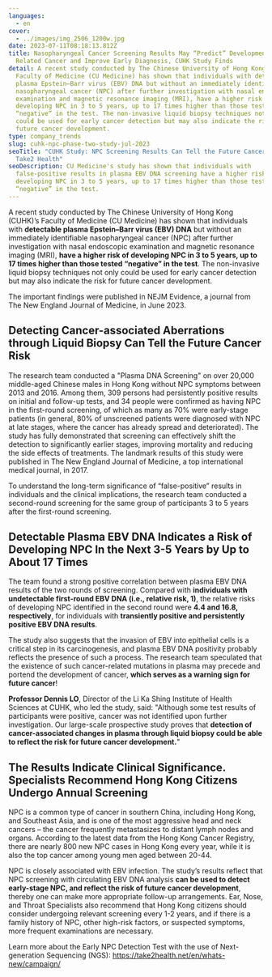 ```yaml
---
languages:
  - en
cover:
  - ../images/img_2506_1200w.jpg
date: 2023-07-11T08:18:13.812Z
title: Nasopharyngeal Cancer Screening Results May “Predict” Development of
  Related Cancer and Improve Early Diagnosis, CUHK Study Finds
detail: A recent study conducted by The Chinese University of Hong Kong (CUHK)’s
  Faculty of Medicine (CU Medicine) has shown that individuals with detectable
  plasma Epstein–Barr virus (EBV) DNA but without an immediately identifiable
  nasopharyngeal cancer (NPC) after further investigation with nasal endoscopic
  examination and magnetic resonance imaging (MRI), have a higher risk of
  developing NPC in 3 to 5 years, up to 17 times higher than those tested
  “negative” in the test. The non-invasive liquid biopsy techniques not only
  could be used for early cancer detection but may also indicate the risk for
  future cancer development.
type: company_trends
slug: cuhk-npc-phase-two-study-jul-2023
seoTitle: "CUHK Study: NPC Screening Results Can Tell the Future Cancer Risk |
  Take2 Health"
seoDescription: CU Medicine's study has shown that individuals with
  false-positive results in plasma EBV DNA screening have a higher risk of
  developing NPC in 3 to 5 years, up to 17 times higher than those tested
  “negative” in the test.
---
```

A recent study conducted by The Chinese University of Hong Kong (CUHK)’s Faculty of Medicine (CU Medicine) has shown that individuals with <b>detectable plasma Epstein–Barr virus (EBV) DNA</b> but without an immediately identifiable nasopharyngeal cancer (NPC) after further investigation with nasal endoscopic examination and magnetic resonance imaging (MRI), <b>have a higher risk of developing NPC in 3 to 5 years, up to 17 times higher than those tested “negative” in the test</b>. The non-invasive liquid biopsy techniques not only could be used for early cancer detection but may also indicate the risk for future cancer development.

The important findings were published in NEJM Evidence, a journal from The New England Journal of Medicine, in June 2023.

## Detecting Cancer-associated Aberrations through Liquid Biopsy Can Tell the Future Cancer Risk

The research team conducted a "Plasma DNA Screening" on over 20,000 middle-aged Chinese males in Hong Kong without NPC symptoms between 2013 and 2016. Among them, 309 persons had persistently positive results on initial and follow-up tests, and 34 people were confirmed as having NPC in the first-round screening, of which as many as 70% were early-stage patients (in general, 80% of unscreened patients were diagnosed with NPC at late stages, where the cancer has already spread and deteriorated). The study has fully demonstrated that screening can effectively shift the detection to significantly earlier stages, improving mortality and reducing the side effects of treatments. The landmark results of this study were published in The New England Journal of Medicine, a top international medical journal, in 2017.

To understand the long-term significance of “false-positive” results in individuals and the clinical implications, the research team conducted a second-round screening for the same group of participants 3 to 5 years after the first-round screening.

## Detectable Plasma EBV DNA Indicates a Risk of Developing NPC In the Next 3-5 Years by Up to About 17 Times

The team found a strong positive correlation between plasma EBV DNA results of the two rounds of screening. Compared with <b>individuals with undetectable first-round EBV DNA (i.e., relative risk, 1)</b>, the relative risks of developing NPC identified in the second round were <b>4.4 and 16.8, respectively</b>, for individuals with <b>transiently positive and persistently positive EBV DNA results</b>.

The study also suggests that the invasion of EBV into epithelial cells is a critical step in its carcinogenesis, and plasma EBV DNA positivity probably reflects the presence of such a process. The research team speculated that the existence of such cancer-related mutations in plasma may precede and portend the development of cancer, <b>which serves as a warning sign for future cancer</b>!

<b>Professor Dennis LO</b>, Director of the Li Ka Shing Institute of Health Sciences at CUHK, who led the study, said: "Although some test results of participants were positive, cancer was not identified upon further investigation. Our large-scale prospective study proves that <b>detection of cancer-associated changes in plasma through liquid biopsy could be able to reflect the risk for future cancer development.</b>"

## The Results Indicate Clinical Significance. Specialists Recommend Hong Kong Citizens Undergo Annual Screening

NPC is a common type of cancer in southern China, including Hong Kong, and Southeast Asia, and is one of the most aggressive head and neck cancers – the cancer frequently metastasizes to distant lymph nodes and organs. According to the latest data from the Hong Kong Cancer Registry, there are nearly 800 new NPC cases in Hong Kong every year, while it is also the top cancer among young men aged between 20-44.

NPC is closely associated with EBV infection. The study’s results reflect that NPC screening with circulating EBV DNA analysis <b>can be used to detect early-stage NPC, and reflect the risk of future cancer development</b>, thereby one can make more appropriate follow-up arrangements. Ear, Nose, and Throat Specialists also recommend that Hong Kong citizens should consider undergoing relevant screening every 1-2 years, and if there is a family history of NPC, other high-risk factors, or suspected symptoms, more frequent examinations are necessary.

Learn more about the Early NPC Detection Test with the use of Next-generation Sequencing (NGS): <https://take2health.net/en/whats-new/campaign/>
